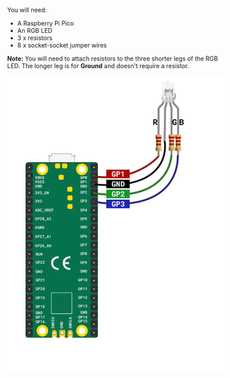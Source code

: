 You will need:

+ A Raspberry Pi Pico
+ An RGB LED
+ 3 x resistors
+ 8 x socket-socket jumper wires

**Note:** You will need to attach resistors to the three shorter legs of the RGB LED. The longer leg is for **Ground** and doesn't require a resistor.

![A diagram of a Raspberry Pi Pico attached to an RGB LED.](images/rgb-led-diagram.png)
